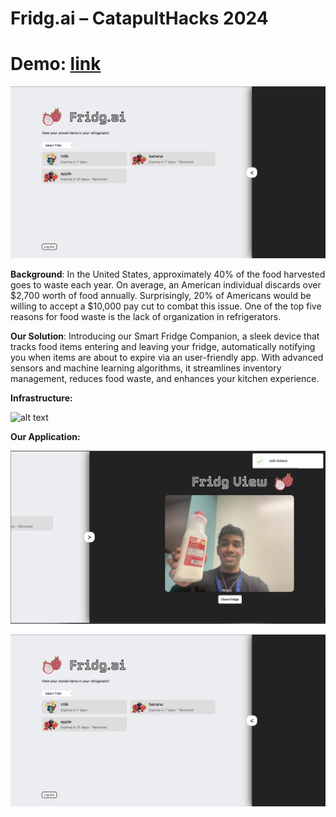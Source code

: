 # Fridg.ai – CatapultHacks 2024

# Demo: [link](https://www.youtube.com/watch?v=b7VOOHsYkdk)
[![YouTube](https://github.com/Amitten77/CatapultHacks/blob/main/old_files/homePage.png)](https://www.youtube.com/watch?v=b7VOOHsYkdk)


**Background**:
In the United States, approximately 40% of the food harvested goes to waste each year. On average, an American individual discards over $2,700 worth of food annually. Surprisingly, 20% of Americans would be willing to accept a $10,000 pay cut to combat this issue. One of the top five reasons for food waste is the lack of organization in refrigerators.

**Our Solution**:
Introducing our Smart Fridge Companion, a sleek device that tracks food items entering and leaving your fridge, automatically notifying you when items are about to expire via an user-friendly app. With advanced sensors and machine learning algorithms, it streamlines inventory management, reduces food waste, and enhances your kitchen experience.

**Infrastructure:**

![alt text](https://i.imgur.com/Se57mNy.png)

**Our Application:**

![alt_text](old_files/add.png)

![alt_text](old_files/homePage.png)

